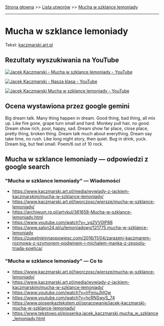 [Strona głowna](../index.md) >> [Lista utworów](../list.md) >> [Mucha w szklance lemoniady](293.md)

---

# Mucha w szklance lemoniady

Tekst: [kaczmarski.art.pl](https://www.kaczmarski.art.pl/tworczosc/wiersze/mucha-w-szklance-lemoniady/)

## Rezultaty wyszukiwania na YouTube

[![Jacek Kaczmarski - Mucha w szklance lemoniady - YouTube](http://img.youtube.com/vi/7TzqSKxj9I0/0.jpg)](https://www.youtube.com/watch?v=7TzqSKxj9I0 "Jacek Kaczmarski - Mucha w szklance lemoniady - YouTube")

[![Jacek Kaczmarski - Nasza klasa - YouTube](http://img.youtube.com/vi/NTNcxGVgn9I/0.jpg)](https://www.youtube.com/watch?v=NTNcxGVgn9I "Jacek Kaczmarski - Nasza klasa - YouTube")

[![Jacek Kaczmarski Mucha w szklance lemoniady - YouTube](http://img.youtube.com/vi/lrFmiuJhIOw/0.jpg)](https://www.youtube.com/watch?v=lrFmiuJhIOw "Jacek Kaczmarski Mucha w szklance lemoniady - YouTube")

## Ocena wystawiona przez google gemini

Big dream talk. Many thing happen in dream. Good thing, bad thing, all mix up. Like fire gone, grape turn small and hard. Monkey pull hair, no good. Dream show rich, poor, happy, sad. Dream show far place, close place, pretty thing, broken thing.  Dream talk much about everything. Dream say take time, no rush. Like long night story, then quiet. Bug in drink, yuck. Dream big, but feel small. Poem/6 out of 10 rock.


## Mucha w szklance lemoniady — odpowiedzi z google search

### "Mucha w szklance lemoniady" — Wiadomości

 - <https://www.kaczmarski.art.pl/media/wywiady-z-jackiem-kaczmarskim/mucha-w-szklance-lemoniady/>
 - <https://www.kaczmarski.art.pl/tworczosc/wiersze/mucha-w-szklance-lemoniady/>
 - <https://archiwum.rp.pl/artykul/361658-Mucha-w-szklance-lemoniady.html>
 - <https://www.youtube.com/watch?v=_vg2VV0IP88>
 - <https://www.salon24.pl/u/lemoniadowy/121775,mucha-w-szklance-lemoniady>
 - <https://zupelnieinnaopowiesc.com/2016/11/04/zarazeni-kaczmarem-rozmowa-z-szymonem-podwinem-i-michalem-manka-z-zespolu-triada-poetica/>

### "Mucha w szklance lemoniady" — Co to

 - <https://www.kaczmarski.art.pl/tworczosc/wiersze/mucha-w-szklance-lemoniady/>
 - <https://www.kaczmarski.art.pl/media/wywiady-z-jackiem-kaczmarskim/mucha-w-szklance-lemoniady/>
 - <https://www.youtube.com/watch?v=lrFmiuJhIOw>
 - <https://www.youtube.com/watch?v=hcRNSwyS_74>
 - <https://www.piosenkaztekstem.pl/opracowanie/jacek-kaczmarski-mucha-w-szklance-lemoniady/>
 - <https://www.tekstowo.pl/piosenka,jacek_kaczmarski,mucha_w_szklance_lemoniady.html>

